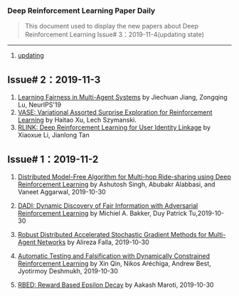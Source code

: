 ### Deep Reinforcement Learning Paper Daily


> This document used to display the new papers about Deep Reinforcement Learning
Issue# 3：2019-11-4(updating state)
----
1. [updating]()


Issue# 2：2019-11-3
----
1. [Learning Fairness in Multi-Agent Systems](https://arxiv.org/abs/1910.14472) by Jiechuan Jiang, Zongqing Lu, NeurIPS'19
2. [VASE: Variational Assorted Surprise Exploration for Reinforcement Learning](https://arxiv.org/abs/1910.14351) by Haitao Xu, Lech Szymanski.
3. [RLINK: Deep Reinforcement Learning for User Identity Linkage](https://arxiv.org/abs/1910.14273) by Xiaoxue Li, Jianlong Tan


Issue# 1：2019-11-2
----

1. [Distributed Model-Free Algorithm for Multi-hop Ride-sharing using Deep Reinforcement Learning](https://arxiv.org/abs/1910.14002) by Ashutosh Singh, Abubakr Alabbasi, and Vaneet Aggarwal, 2019-10-30

2. [DADI: Dynamic Discovery of Fair Information with Adversarial Reinforcement Learning](https://arxiv.org/abs/1910.13983) by Michiel A. Bakker, Duy Patrick Tu,2019-10-30

3. [Robust Distributed Accelerated Stochastic Gradient Methods for Multi-Agent Networks](https://arxiv.org/abs/1910.08701) by Alireza Falla, 2019-10-30

4. [Automatic Testing and Falsification with Dynamically Constrained Reinforcement Learning](https://arxiv.org/abs/1910.13645) by Xin Qin, Nikos Aréchiga, Andrew Best, Jyotirmoy Deshmukh, 2019-10-30

5. [RBED: Reward Based Epsilon Decay](https://arxiv.org/abs/1910.13701) by Aakash Maroti, 2019-10-30
